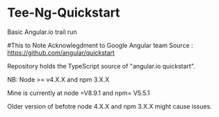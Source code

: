 # Tee-Ng-Quickstart
Basic Angular.io trail run

#This to Note
Acknowlegdment to Google Angular team
Source : https://github.com/angular/quickstart


Repository holds the TypeScript source of "angular.io quickstart".

NB: Node >= v4.X.X and npm 3.X.X

Mine is currently at node =V8.9.1 and npm= V5.5.1

Older version of befotre node 4.X.X and npm 3.X.X might cause issues.

